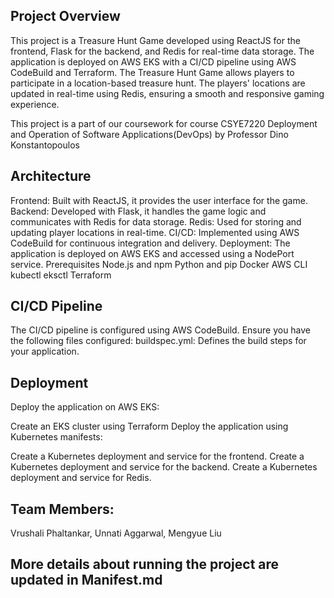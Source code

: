 ## Project Overview
This project is a Treasure Hunt Game developed using ReactJS for the frontend, Flask for the backend, and Redis for real-time data storage. The application is deployed on AWS EKS with a CI/CD pipeline using AWS CodeBuild and Terraform. The Treasure Hunt Game allows players to participate in a location-based treasure hunt. The players' locations are updated in real-time using Redis, ensuring a smooth and responsive gaming experience.

This project is a part of our coursework for course CSYE7220 Deployment and Operation of Software Applications(DevOps) by Professor Dino Konstantopoulos

## Architecture
Frontend: Built with ReactJS, it provides the user interface for the game.
Backend: Developed with Flask, it handles the game logic and communicates with Redis for data storage.
Redis: Used for storing and updating player locations in real-time.
CI/CD: Implemented using AWS CodeBuild for continuous integration and delivery.
Deployment: The application is deployed on AWS EKS and accessed using a NodePort service.
Prerequisites
Node.js and npm
Python and pip
Docker
AWS CLI
kubectl
eksctl
Terraform

## CI/CD Pipeline
The CI/CD pipeline is configured using AWS CodeBuild. Ensure you have the following files configured:
buildspec.yml: Defines the build steps for your application.

## Deployment
Deploy the application on AWS EKS:

Create an EKS cluster using Terraform
Deploy the application using Kubernetes manifests:

Create a Kubernetes deployment and service for the frontend.
Create a Kubernetes deployment and service for the backend.
Create a Kubernetes deployment and service for Redis.

## Team Members:
Vrushali Phaltankar, Unnati Aggarwal, Mengyue Liu

## More details about running the project are updated in Manifest.md
